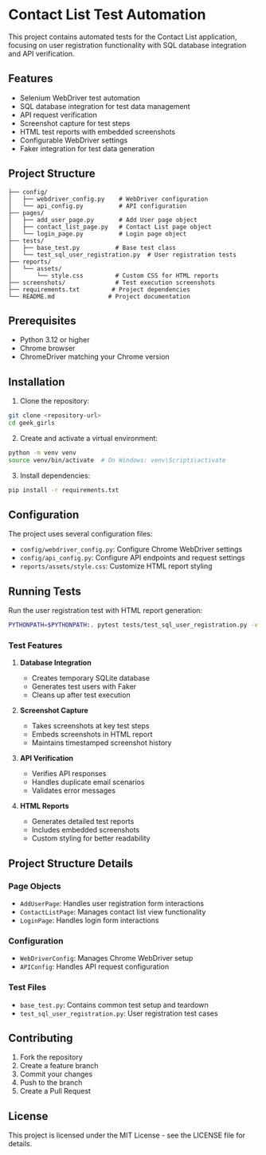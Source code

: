# Contact List Test Automation

This project contains automated tests for the Contact List application, focusing on user registration functionality with SQL database integration and API verification.

## Features

- Selenium WebDriver test automation
- SQL database integration for test data management
- API request verification
- Screenshot capture for test steps
- HTML test reports with embedded screenshots
- Configurable WebDriver settings
- Faker integration for test data generation

## Project Structure

```
├── config/
│   ├── webdriver_config.py    # WebDriver configuration
│   └── api_config.py          # API configuration
├── pages/
│   ├── add_user_page.py       # Add User page object
│   ├── contact_list_page.py   # Contact List page object
│   └── login_page.py          # Login page object
├── tests/
│   ├── base_test.py          # Base test class
│   └── test_sql_user_registration.py  # User registration tests
├── reports/
│   └── assets/
│       └── style.css         # Custom CSS for HTML reports
├── screenshots/              # Test execution screenshots
├── requirements.txt         # Project dependencies
└── README.md               # Project documentation
```

## Prerequisites

- Python 3.12 or higher
- Chrome browser
- ChromeDriver matching your Chrome version

## Installation

1. Clone the repository:
```bash
git clone <repository-url>
cd geek_girls
```

2. Create and activate a virtual environment:
```bash
python -m venv venv
source venv/bin/activate  # On Windows: venv\Scripts\activate
```

3. Install dependencies:
```bash
pip install -r requirements.txt
```

## Configuration

The project uses several configuration files:

- `config/webdriver_config.py`: Configure Chrome WebDriver settings
- `config/api_config.py`: Configure API endpoints and request settings
- `reports/assets/style.css`: Customize HTML report styling

## Running Tests

Run the user registration test with HTML report generation:

```bash
PYTHONPATH=$PYTHONPATH:. pytest tests/test_sql_user_registration.py -v --html=reports/report.html --css=reports/assets/style.css
```

### Test Features

1. **Database Integration**
   - Creates temporary SQLite database
   - Generates test users with Faker
   - Cleans up after test execution

2. **Screenshot Capture**
   - Takes screenshots at key test steps
   - Embeds screenshots in HTML report
   - Maintains timestamped screenshot history

3. **API Verification**
   - Verifies API responses
   - Handles duplicate email scenarios
   - Validates error messages

4. **HTML Reports**
   - Generates detailed test reports
   - Includes embedded screenshots
   - Custom styling for better readability

## Project Structure Details

### Page Objects

- `AddUserPage`: Handles user registration form interactions
- `ContactListPage`: Manages contact list view functionality
- `LoginPage`: Handles login form interactions

### Configuration

- `WebDriverConfig`: Manages Chrome WebDriver setup
- `APIConfig`: Handles API request configuration

### Test Files

- `base_test.py`: Contains common test setup and teardown
- `test_sql_user_registration.py`: User registration test cases

## Contributing

1. Fork the repository
2. Create a feature branch
3. Commit your changes
4. Push to the branch
5. Create a Pull Request

## License

This project is licensed under the MIT License - see the LICENSE file for details. 